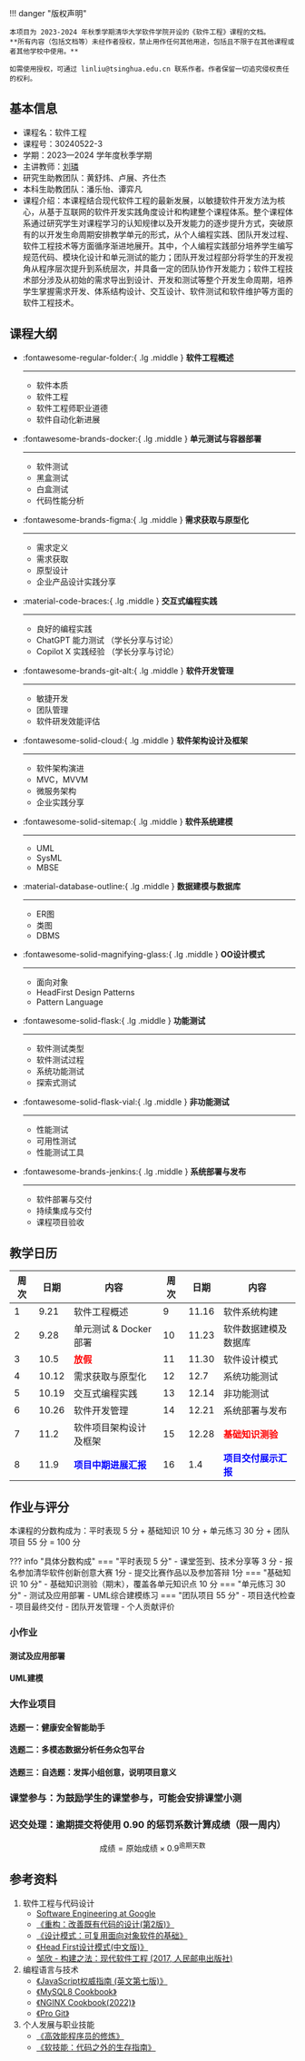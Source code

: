 !!! danger "版权声明"

    本项目为 2023-2024 年秋季学期清华大学软件学院开设的《软件工程》课程的文档。
    **所有内容（包括文档等）未经作者授权，禁止用作任何其他用途，包括且不限于在其他课程或者其他学校中使用。**
    
    如需使用授权，可通过 linliu@tsinghua.edu.cn 联系作者。作者保留一切追究侵权责任的权利。

## 基本信息

* 课程名：软件工程
* 课程号：30240522-3
* 学期：2023—2024 学年度秋季学期
* 主讲教师：[刘璘](https://www.thss.tsinghua.edu.cn/faculty/liulin.htm)
* 研究生助教团队：黄舒炜、卢展、齐仕杰
* 本科生助教团队：潘乐怡、谭弈凡
* 课程介绍：本课程结合现代软件工程的最新发展，以敏捷软件开发方法为核心，从基于互联网的软件开发实践角度设计和构建整个课程体系。整个课程体系通过研究学生对课程学习的认知规律以及开发能力的逐步提升方式，突破原有的以开发生命周期安排教学单元的形式，从个人编程实践、团队开发过程、软件工程技术等方面循序渐进地展开。其中，个人编程实践部分培养学生编写规范代码、模块化设计和单元测试的能力；团队开发过程部分将学生的开发视角从程序层次提升到系统层次，并具备一定的团队协作开发能力；软件工程技术部分涉及从初始的需求导出到设计、开发和测试等整个开发生命周期，培养学生掌握需求开发、体系结构设计、交互设计、软件测试和软件维护等方面的软件工程技术。

## 课程大纲

<div class="grid cards" markdown>

-   :fontawesome-regular-folder:{ .lg .middle } __软件工程概述__

    ---

    * 软件本质
    * 软件工程
    * 软件工程师职业道德
    * 软件自动化新进展

-   :fontawesome-brands-docker:{ .lg .middle } __单元测试与容器部署__

    ---
    * 软件测试
    * 黑盒测试  
    * 白盒测试 
    * 代码性能分析

-   :fontawesome-brands-figma:{ .lg .middle } __需求获取与原型化__

    ---
    * 需求定义
    * 需求获取    
    * 原型设计
    * 企业产品设计实践分享
    
-   :material-code-braces:{ .lg .middle } __交互式编程实践__

    ---

    * 良好的编程实践
    * ChatGPT 能力测试 （学长分享与讨论）
    * Copilot X 实践经验 （学长分享与讨论） 

-   :fontawesome-brands-git-alt:{ .lg .middle } __软件开发管理__

    ---

    * 敏捷开发
    * 团队管理  
    * 软件研发效能评估

-   :fontawesome-solid-cloud:{ .lg .middle } __软件架构设计及框架__

    ---

    * 软件架构演进
    * MVC，MVVM    
    * 微服务架构
    * 企业实践分享

-   :fontawesome-solid-sitemap:{ .lg .middle } __软件系统建模__

    ---

    * UML
    * SysML  
    * MBSE

-   :material-database-outline:{ .lg .middle } __数据建模与数据库__

    ---

    * ER图
    * 类图
    * DBMS

-   :fontawesome-solid-magnifying-glass:{ .lg .middle } __OO设计模式__

    ---

    * 面向对象
    * HeadFirst Design Patterns
    * Pattern Language 

-   :fontawesome-solid-flask:{ .lg .middle } __功能测试__

    ---

    * 软件测试类型
    * 软件测试过程
    * 系统功能测试
    * 探索式测试

-   :fontawesome-solid-flask-vial:{ .lg .middle } __非功能测试__

    ---

    * 性能测试
    * 可用性测试
    * 性能测试工具
             
-   :fontawesome-brands-jenkins:{ .lg .middle } __系统部署与发布__

    ---

    * 软件部署与交付
    * 持续集成与交付
    * 课程项目验收



</div>

## 教学日历
| 周次 | 日期  | 内容                                                  | 周次 | 日期  | 内容                                                  |
| ---- | ----- | ----------------------------------------------------- | ---- | ----- | ----------------------------------------------------- |
| 1    | 9.21  | 软件工程概述                                          | 9    | 11.16 | 软件系统构建                                          |
| 2    | 9.28  | 单元测试 & Docker部署                                      | 10   | 11.23 | 软件数据建模及数据库                                  |
| 3    | 10.5  | <span style="color:red;">**放假**</span>              | 11   | 11.30 | 软件设计模式                                          |
| 4    | 10.12 | 需求获取与原型化                                 | 12   | 12.7  | 系统功能测试                                          |
| 5    | 10.19 | 交互式编程实践                                        | 13   | 12.14 | 非功能测试                                            |
| 6    | 10.26 | 软件开发管理                                          | 14   | 12.21 | 系统部署与发布                                        |
| 7    | 11.2  | 软件项目架构设计及框架                                | 15   | 12.28 | <span style="color:red;">**基础知识测验**</span>      |
| 8    | 11.9  | <span style="color:blue;">**项目中期进展汇报**</span> | 16   | 1.4   | <span style="color:blue;">**项目交付展示汇报**</span> |


## 作业与评分

 本课程的分数构成为：平时表现 5 分 + 基础知识 10 分 + 单元练习 30 分 + 团队项目 55 分 = 100 分

??? info "具体分数构成"
    === "平时表现 5 分"
        - 课堂签到、技术分享等 3 分
        - 报名参加清华软件创新创意大赛 1分
        - 提交比赛作品以及参加答辩 1分
    === "基础知识 10 分"
        - 基础知识测验（期末），覆盖各单元知识点 10 分
    === "单元练习 30 分"
        - 测试及应用部署
        - UML综合建模练习
    === "团队项目 55 分"
        - 项目迭代检查
        - 项目最终交付
        - 团队开发管理
        - 个人贡献评价

### 小作业

#### 测试及应用部署

#### UML建模

### 大作业项目 

#### 选题一：健康安全智能助手
#### 选题二：多模态数据分析任务众包平台
#### 选题三：自选题：发挥小组创意，说明项目意义 

### 课堂参与：为鼓励学生的课堂参与，可能会安排课堂小测

### 迟交处理：逾期提交将使用 0.90 的惩罚系数计算成绩（限一周内）
$$\text{成绩} = \text{原始成绩} \times 0.9^{\text{逾期天数}}$$


## 参考资料

1. 软件工程与代码设计
    * [Software Engineering at Google](https://cloud.tsinghua.edu.cn/d/196dcecb6110455db478/files/?p=%2Fsoftware_engineering_at_google_extract-1622201647282.pdf&dl=1)
    * [《重构：改善既有代码的设计(第2版)》](https://cloud.tsinghua.edu.cn/d/196dcecb6110455db478/files/?p=%2F%E3%80%8A%E9%87%8D%E6%9E%84%EF%BC%9A%E6%94%B9%E5%96%84%E6%97%A2%E6%9C%89%E4%BB%A3%E7%A0%81%E7%9A%84%E8%AE%BE%E8%AE%A1(%E7%AC%AC2%E7%89%88)%E3%80%8B.pdf)
    * [《设计模式：可复用面向对象软件的基础》](https://cloud.tsinghua.edu.cn/d/196dcecb6110455db478/files/?p=%2F%E3%80%8A%E8%AE%BE%E8%AE%A1%E6%A8%A1%E5%BC%8F%EF%BC%9A%E5%8F%AF%E5%A4%8D%E7%94%A8%E9%9D%A2%E5%90%91%E5%AF%B9%E8%B1%A1%E8%BD%AF%E4%BB%B6%E7%9A%84%E5%9F%BA%E7%A1%80%E3%80%8B.pdf)
    * [《Head First设计模式(中文版)》](https://cloud.tsinghua.edu.cn/d/196dcecb6110455db478/files/?p=%2F%E3%80%8AHead%20First%E8%AE%BE%E8%AE%A1%E6%A8%A1%E5%BC%8F(%E4%B8%AD%E6%96%87%E7%89%88)%E3%80%8B.pdf&dl=1)
    * [邹欣 - 构建之法：现代软件工程 (2017, 人民邮电出版社) ](https://cloud.tsinghua.edu.cn/d/196dcecb6110455db478/files/?p=%2F%E9%82%B9%E6%AC%A3%20-%20%E6%9E%84%E5%BB%BA%E4%B9%8B%E6%B3%95%EF%BC%9A%E7%8E%B0%E4%BB%A3%E8%BD%AF%E4%BB%B6%E5%B7%A5%E7%A8%8B%20(2017%2C%20%E4%BA%BA%E6%B0%91%E9%82%AE%E7%94%B5%E5%87%BA%E7%89%88%E7%A4%BE)%20-%20libgen.li.pdf)
2. 编程语言与技术
    * [《JavaScript权威指南 (英文第七版)》](https://cloud.tsinghua.edu.cn/d/196dcecb6110455db478/files/?p=%2F%E3%80%8AJavaScript%E6%9D%83%E5%A8%81%E6%8C%87%E5%8D%97%20(%E8%8B%B1%E6%96%87%E7%AC%AC%E4%B8%83%E7%89%88)%E3%80%8B.pdf&dl=1)
    * [《MySQL8 Cookbook》](https://cloud.tsinghua.edu.cn/d/196dcecb6110455db478/files/?p=%2F%E3%80%8AMySQL8%20Cookbook%E3%80%8B.pdf)
    * [《NGINX Cookbook(2022)》](https://cloud.tsinghua.edu.cn/d/196dcecb6110455db478/files/?p=%2F%E3%80%8ANGINX%20Cookbook(2022)%E3%80%8B.pdf)
    * [《Pro Git》](https://cloud.tsinghua.edu.cn/d/196dcecb6110455db478/files/?p=%2F%E3%80%8APro%20Git%E3%80%8B2022.3.17.pdf)
3. 个人发展与职业技能
    * [《高效能程序员的修炼》](https://cloud.tsinghua.edu.cn/d/196dcecb6110455db478/files/?p=%2F%E3%80%8A%E9%AB%98%E6%95%88%E8%83%BD%E7%A8%8B%E5%BA%8F%E5%91%98%E7%9A%84%E4%BF%AE%E7%82%BC%E3%80%8B.pdf)
    * [《软技能：代码之外的生存指南》](https://cloud.tsinghua.edu.cn/d/196dcecb6110455db478/files/?p=%2F%E3%80%8A%E8%BD%AF%E6%8A%80%E8%83%BD%EF%BC%9A%E4%BB%A3%E7%A0%81%E4%B9%8B%E5%A4%96%E7%9A%84%E7%94%9F%E5%AD%98%E6%8C%87%E5%8D%97%E3%80%8B.pdf)
